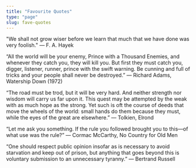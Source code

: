 ```yaml
---
title: "Favourite Quotes"
type: "page"
slug: fave-quotes
---
```


"We shall not grow wiser before we learn that much that we have done was very foolish." — F. A. Hayek

“All the world will be your enemy, Prince with a Thousand Enemies, and whenever they catch you, they will kill you. But first they must catch you, digger, listener, runner, prince with the swift warning. Be cunning and full of tricks and your people shall never be destroyed.” ― Richard Adams, Watership Down (1972)

“The road must be trod, but it will be very hard. And neither strength nor wisdom will carry us far upon it. This quest may be attempted by the weak with as much hope as the strong. Yet such is oft the course of deeds that move the wheels of the world: small hands do them because they must, while the eyes of the great are elsewhere.” ― Tolkien, Elrond

“Let me ask you something. If the rule you followed brought you to this—of what use was the rule?” ― Cormac McCarthy, No Country for Old Men

“One should respect public opinion insofar as is necessary to avoid starvation and keep out of prison, but anything that goes beyond this is voluntary submission to an unnecessary tyranny.” ― Bertrand Russell


